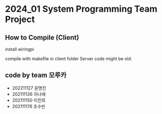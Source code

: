 # 2024_01 System Programming Team Project
## How to Compile (Client)
install wiringpi

compile with makefile in client folder
Server code might be old. 
## code by team 모루카
+ 202211127 윤명진
+ 202111126 이나애
+ 202111150 이진희
+ 202111176 조수빈
